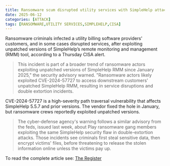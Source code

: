 ```yaml
---
title: Ransomware scum disrupted utility services with SimpleHelp attacks
date: 2025-06-12
categories: [ATTACK]
tags: [RANSOMWARE,UTILITY SERVICES,SIMPLEHELP,CISA]
---
```


Ransomware criminals infected a utility billing software providers' customers, and in some cases disrupted services, after exploiting unpatched versions of SimpleHelp’s remote monitoring and management (RMM) tool, according to a Thursday CISA alert.

>This incident is part of a broader trend of ransomware actors exploiting unpatched versions of SimpleHelp RMM since January 2025," the security advisory warned. "Ransomware actors likely exploited CVE-2024-57727 to access downstream customers' unpatched SimpleHelp RMM, resulting in service disruptions and double extortion incidents.

CVE-2024-57727 is a high-severity path traversal vulnerability that affects SimpleHelp 5.5.7 and prior versions. The vendor fixed the hole in January, but ransomware crews reportedly exploited unpatched versions.

>The cyber-defense agency's warning follows a similar advisory from the feds, issued last week, about Play ransomware gang members exploiting the same SimpleHelp security flaw in double-extortion attacks. Those incidents see criminals first steal sensitive data, then encrypt victims' files, before threatening to release the stolen information online unless the victims pay up.

To read the complete article see: [The Register](https://www.theregister.com/2025/06/12/cisa_simplehelp_flaw_exploit_warning/) 